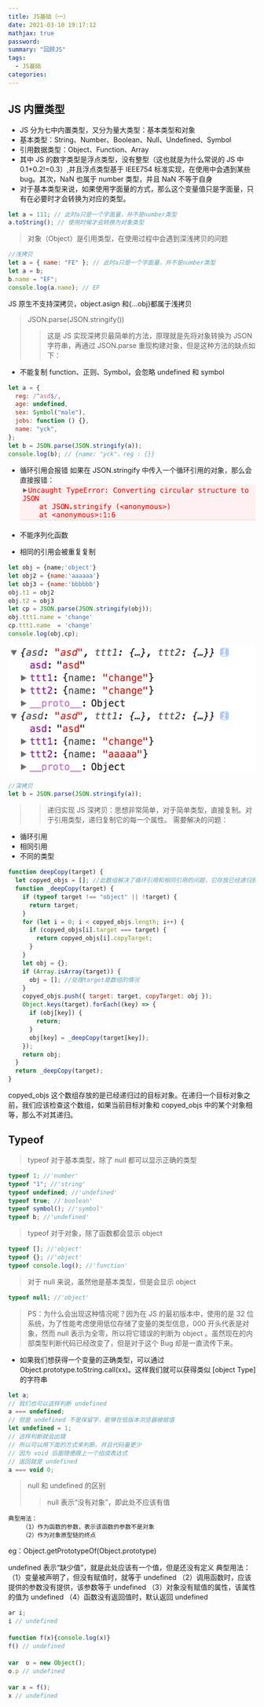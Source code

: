 ```yaml
---
title: JS基础（一）
date: 2021-03-10 19:17:12
mathjax: true
password:
summary: "回顾JS"
tags:
  - JS基础
categories:
---
```


## JS 内置类型

- JS 分为七中内置类型，又分为量大类型：基本类型和对象
- 基本类型：String、Number、Boolean、Null、Undefined、Symbol
- 引用数据类型：Object、Function、Array
- 其中 JS 的数字类型是浮点类型，没有整型（这也就是为什么常说的 JS 中 0.1+0.2!=0.3）,并且浮点类型基于 IEEE754 标准实现，在使用中会遇到某些 bug。其次，NaN 也属于 number 类型，并且 NaN 不等于自身
- 对于基本类型来说，如果使用字面量的方式，那么这个变量值只是字面量，只有在必要时才会转换为对应的类型。

```js
let a = 111; // 此时a只是一个字面量，并不是number类型
a.toString(); // 使用时候才会转换为对象类型
```

> 对象（Object）是引用类型，在使用过程中会遇到深浅拷贝的问题

```js
//浅拷贝
let a = { name: "FE" }; // 此时a只是一个字面量，并不是number类型
let a = b;
b.name = "EF";
console.log(a.name); // EF
```

JS 原生不支持深拷贝，object.asign 和{...obj}都属于浅拷贝

> JSON.parse(JSON.stringify())
>
> > 这是 JS 实现深拷贝最简单的方法，原理就是先将对象转换为 JSON 字符串，再通过 JSON.parse 重现构建对象，但是这种方法的缺点如下：

- 不能复制 function、正则、Symbol，会忽略 undefined 和 symbol

```js
let a = {
  reg: /^asd$/,
  age: undefined,
  sex: Symbol("male"),
  jobs: function () {},
  name: "yck",
};
let b = JSON.parse(JSON.stringify(a));
console.log(b); // {name: "yck"，reg : {}}
```

- 循环引用会报错
  如果在 JSON.stringify 中传入一个循环引用的对象，那么会直接报错：
  ![Eric 真帅!](/meme/error.jpg)

- 不能序列化函数
- 相同的引用会被重复复制

```js
let obj = {name;'object'}
let obj2 = {name:'aaaaaa'}
let obj3 = {name:'bbbbbb'}
obj.t1 = obj2
obj.t2 = obj3
let cp = JSON.parse(JSON.stringify(obj));
obj.ttt1.name = 'change'
cp.ttt1.name  = 'change'
console.log(obj,cp);
```

![Eric 真帅!](/meme/obj.jpg)

```js
//深拷贝
let b = JSON.parse(JSON.stringify(a));
```

> > 递归实现 JS 深拷贝：思想非常简单，对于简单类型，直接复制。对于引用类型，递归复制它的每一个属性。
> > 需要解决的问题：

- 循环引用
- 相同引用
- 不同的类型

```js
function deepCopy(target) {
  let copyed_objs = []; //此数组解决了循环引用和相同引用的问题，它存放已经递归到的目标对象
  function _deepCopy(target) {
    if (typeof target !== "object" || !target) {
      return target;
    }
    for (let i = 0; i < copyed_objs.length; i++) {
      if (copyed_objs[i].target === target) {
        return copyed_objs[i].copyTarget;
      }
    }
    let obj = {};
    if (Array.isArray(target)) {
      obj = []; //处理target是数组的情况
    }
    copyed_objs.push({ target: target, copyTarget: obj });
    Object.keys(target).forEach((key) => {
      if (obj[key]) {
        return;
      }
      obj[key] = _deepCopy(target[key]);
    });
    return obj;
  }
  return _deepCopy(target);
}
```

copyed_objs 这个数组存放的是已经递归过的目标对象。在递归一个目标对象之前，我们应该检查这个数组，如果当前目标对象和 copyed_objs 中的某个对象相等，那么不对其递归。

## Typeof

> typeof 对于基本类型，除了 null 都可以显示正确的类型

```js
typeof 1; //'number'
typeof "1"; //'string'
typeof undefined; //'undefined'
typeof true; //'boolean'
typeof symbol(); //'symbol'
typeof b; //'undefined'
```

> typeof 对于对象，除了函数都会显示 object

```js
typeof []; //'object'
typeof {}; //'object'
typeof console.log(); //'function'
```

> 对于 null 来说，虽然他是基本类型，但是会显示 object

```js
typeof null; //'object'
```

> PS：为什么会出现这种情况呢？因为在 JS 的最初版本中，使用的是 32 位系统，为了性能考虑使用低位存储了变量的类型信息，000 开头代表是对象，然而 null 表示为全零，所以将它错误的判断为 object 。虽然现在的内部类型判断代码已经改变了，但是对于这个 Bug 却是一直流传下来。

- 如果我们想获得一个变量的正确类型，可以通过 Object.prototype.toString.call(xx)。这样我们就可以获得类似 [object Type] 的字符串

```js
let a;
// 我们也可以这样判断 undefined
a === undefined;
// 但是 undefined 不是保留字，能够在低版本浏览器被赋值
let undefined = 1;
// 这样判断就会出错
// 所以可以用下面的方式来判断，并且代码量更少
// 因为 void 后面随便跟上一个组成表达式
// 返回就是 undefined
a === void 0;
```

> null 和 undefined 的区别
>
> > null 表示“没有对象”，即此处不应该有值

    典型用法：
        （1）作为函数的参数，表示该函数的参数不是对象
        （2）作为对象原型链的终点

eg：Object.getPrototypeOf(Object.prototype)

undefined 表示“缺少值”，就是此处应该有一个值，但是还没有定义
典型用法：
（1）变量被声明了，但没有赋值时，就等于 undefined
（2）调用函数时，应该提供的参数没有提供，该参数等于 undefined
（3）对象没有赋值的属性，该属性的值为 undefined
（4）函数没有返回值时，默认返回 undefined

```js
ar i;
i // undefined

function f(x){console.log(x)}
f() // undefined

var  o = new Object();
o.p // undefined

var x = f();
x // undefined
```
